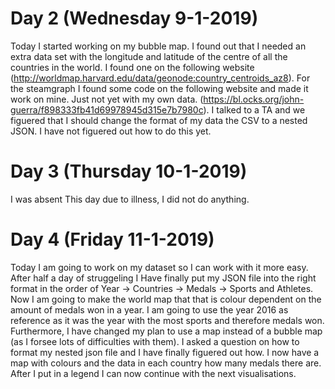 # Day 2 (Wednesday 9-1-2019)
Today I started working on my bubble map. I found out that I needed an extra data set with the longitude and latitude of the centre of all the countries in the world. I found one on the following website (http://worldmap.harvard.edu/data/geonode:country_centroids_az8). For the steamgraph I found some code on the following website and made it work on mine. Just not yet with my own data. (https://bl.ocks.org/john-guerra/f898333fb41d69978945d315e7b7980c).
I talked to a TA and we figuered that I should change the format of my data the CSV to a nested JSON. I have not figuered out how to do this yet.

# Day 3 (Thursday 10-1-2019)
I was absent This day due to illness, I did not do anything.

# Day 4 (Friday 11-1-2019)
Today I am going to work on my dataset so I can work with it more easy. After half a day of struggeling I Have finally put my JSON file into the right format in the order of Year -> Countries -> Medals -> Sports and Athletes. Now I am going to make the world map that that is colour dependent on the amount of medals won in a year. I am going to use the year 2016 as reference as it was the year with the most sports and therefore medals won. Furthermore, I have changed my plan to use a map instead of a bubble map (as I forsee lots of difficulties with them).
I asked a question on how to format my nested json file and I have finally figuered out how. I now have a map with colours and the data in each country how many medals there are. After I put in a legend I can now continue with the next visualisations.
